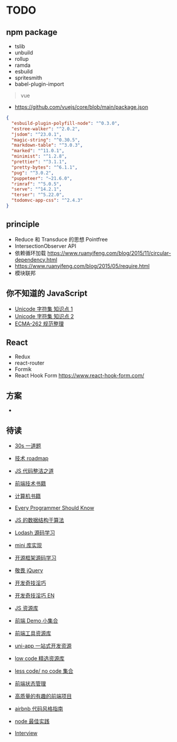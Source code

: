 # TODO

## npm package

- tslib
- unbuild
- rollup
- ramda
- esbuild
- spritesmith
- babel-plugin-import

> vue

- https://github.com/vuejs/core/blob/main/package.json

```json
{
  "esbuild-plugin-polyfill-node": "^0.3.0",
  "estree-walker": "^2.0.2",
  "jsdom": "^23.0.1",
  "magic-string": "^0.30.5",
  "markdown-table": "^3.0.3",
  "marked": "^11.0.1",
  "minimist": "^1.2.8",
  "prettier": "^3.1.1",
  "pretty-bytes": "^6.1.1",
  "pug": "^3.0.2",
  "puppeteer": "~21.6.0",
  "rimraf": "^5.0.5",
  "serve": "^14.2.1",
  "terser": "^5.22.0",
  "todomvc-app-css": "^2.4.3"
}
```

## principle

- Reduce 和 Transduce 的思想 Pointfree
- IntersectionObserver API
- 依赖循环加载 https://www.ruanyifeng.com/blog/2015/11/circular-dependency.html
- https://www.ruanyifeng.com/blog/2015/05/require.html
- 模块联邦

## 你不知道的 JavaScript

- [Unicode 字符集 知识点 1](https://www.ruanyifeng.com/blog/2014/12/unicodejavascript.html)
- [Unicode 字符集 知识点 2](https://www.mulingyuer.com/archives/838/)
- [ECMA-262 规范整理](https://262.ecma-international.org/)

## React

- Redux
- react-router
- Formik
- React Hook Form https://www.react-hook-form.com/

## 方案

-

## 待读

- [ 30s 一道题 ](https://github.com/30-seconds/30-seconds-of-code)
- [ 技术 roadmap ](https://github.com/kamranahmedse/developer-roadmap)

- [JS 代码整洁之道 ](https://github.com/ryanmcdermott/clean-code-javascript)
- [ 前端技术书籍 ](https://github.com/jobbole/awesome-web-dev-books)
- [ 计算机书籍 ](https://github.com/imarvinle/awesome-cs-books)
- [ Every Programmer Should Know ](https://github.com/mtdvio/every-programmer-should-know)
- [ JS 的数据结构于算法 ](https://github.com/trekhleb/javascript-algorithms)

- [Lodash 源码学习](https://github.com/HeftyKoo/pocket-lodash)
- [mini 库实现](https://github.com/xucz/awesome-1kb)
- [开源框架源码学习](https://github.com/KieSun/awesome-frontend-source-interpretation)
- [ 敬畏 jQuery](https://github.com/JsAaron/jQuery)

- [开发奇技淫巧](https://github.com/tnfe/awesome-blackmagic)
- [ 开发奇技淫巧 EN ](https://github.com/phuocng/frontend-tips)

- [ JS 资源库 ](https://github.com/jobbole/awesome-javascript-cn)
- [ 前端 Demo 小集合 ](https://github.com/BryanAdamss/fe-awesome-demos)
- [ 前端工具资源库 ](https://github.com/sorrycc/awesome-f2e-libs)

- [uni-app 一站式开发资源](https://github.com/aben1188/awesome-uni-app)
- [ low code 精选资源库](https://github.com/aliaszz/awesome-lowcode-component)
- [ less code/ no code 集合 ](https://github.com/dream2023/awesome-lesscode)
- [ 前端状态管理 ](https://github.com/tnfe/awesome-state)
- [ 高质量的有趣的前端项目](https://github.com/Wechat-ggGitHub/Awesome-GitHub-Repo)

- [ airbnb 代码风格指南 ](https://github.com/airbnb/javascript)
- [ node 最佳实践 ](https://github.com/goldbergyoni/nodebestpractices)
- [Interview](../../InterviewQuestions/P3%20八股文/1.常见问题.html)
